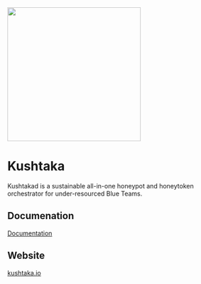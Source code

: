<img src="https://raw.githubusercontent.com/kushtaka/kushtakad/master/static/admin/assets/images/logo.svg?sanitize=true" height="300" width="300">

# Kushtaka 

Kushtakad is a sustainable all-in-one honeypot and honeytoken orchestrator for under-resourced Blue Teams.

## Documenation

[Documentation](https://kushtaka.gitbook.io)

## Website

[kushtaka.io](https://www.kushtaka.io)


